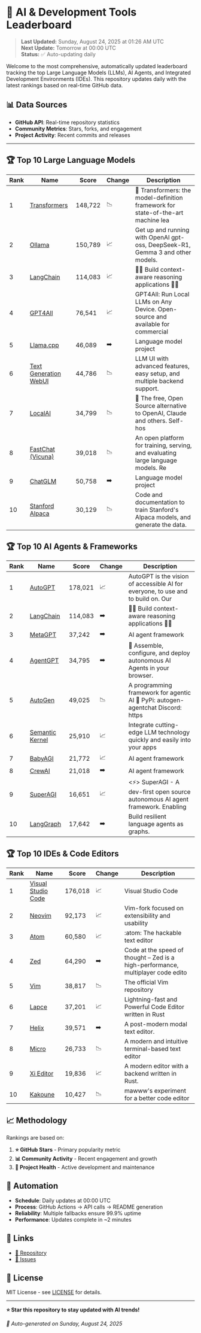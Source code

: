 # 🚀 AI & Development Tools Leaderboard

> **Last Updated:** Sunday, August 24, 2025 at 01:26 AM UTC  
> **Next Update:** Tomorrow at 00:00 UTC  
> **Status:** ✅ Auto-updating daily

Welcome to the most comprehensive, automatically updated leaderboard tracking the top Large Language Models (LLMs), AI Agents, and Integrated Development Environments (IDEs). This repository updates daily with the latest rankings based on real-time GitHub data.

## 📊 Data Sources

- **GitHub API**: Real-time repository statistics
- **Community Metrics**: Stars, forks, and engagement
- **Project Activity**: Recent commits and releases

---

## 🏆 Top 10 Large Language Models

| Rank | Name | Score | Change | Description |
|------|------|-------|--------|-------------|
| 1 | [Transformers](https://github.com/huggingface/transformers) | 148,722 | 📉 | 🤗 Transformers: the model-definition framework for state-of-the-art machine lea |
| 2 | [Ollama](https://github.com/ollama/ollama) | 150,789 | 📈 | Get up and running with OpenAI gpt-oss, DeepSeek-R1, Gemma 3 and other models. |
| 3 | [LangChain](https://github.com/langchain-ai/langchain) | 114,083 | 📈 | 🦜🔗 Build context-aware reasoning applications 🦜🔗 |
| 4 | [GPT4All](https://github.com/nomic-ai/gpt4all) | 76,541 | 📈 | GPT4All: Run Local LLMs on Any Device. Open-source and available for commercial  |
| 5 | [Llama.cpp](https://github.com/ggerganov/llama.cpp) | 46,089 | ➡️ | Language model project |
| 6 | [Text Generation WebUI](https://github.com/oobabooga/text-generation-webui) | 44,786 | 📉 | LLM UI with advanced features, easy setup, and multiple backend support. |
| 7 | [LocalAI](https://github.com/mudler/LocalAI) | 34,799 | 📉 | :robot: The free, Open Source alternative to OpenAI, Claude and others. Self-hos |
| 8 | [FastChat (Vicuna)](https://github.com/lm-sys/FastChat) | 39,018 | 📉 | An open platform for training, serving, and evaluating large language models. Re |
| 9 | [ChatGLM](https://github.com/THUDM/ChatGLM-6B) | 50,758 | ➡️ | Language model project |
| 10 | [Stanford Alpaca](https://github.com/tatsu-lab/stanford_alpaca) | 30,129 | 📉 | Code and documentation to train Stanford's Alpaca models, and generate the data. |



## 🏆 Top 10 AI Agents & Frameworks

| Rank | Name | Score | Change | Description |
|------|------|-------|--------|-------------|
| 1 | [AutoGPT](https://github.com/Significant-Gravitas/AutoGPT) | 178,021 | 📈 | AutoGPT is the vision of accessible AI for everyone, to use and to build on. Our |
| 2 | [LangChain](https://github.com/langchain-ai/langchain) | 114,083 | ➡️ | 🦜🔗 Build context-aware reasoning applications 🦜🔗 |
| 3 | [MetaGPT](https://github.com/geekan/MetaGPT) | 37,242 | ➡️ | AI agent framework |
| 4 | [AgentGPT](https://github.com/reworkd/AgentGPT) | 34,795 | ➡️ | 🤖 Assemble, configure, and deploy autonomous AI Agents in your browser. |
| 5 | [AutoGen](https://github.com/microsoft/autogen) | 49,025 | 📉 | A programming framework for agentic AI 🤖 PyPi: autogen-agentchat Discord: https |
| 6 | [Semantic Kernel](https://github.com/microsoft/semantic-kernel) | 25,910 | 📈 | Integrate cutting-edge LLM technology quickly and easily into your apps |
| 7 | [BabyAGI](https://github.com/yoheinakajima/babyagi) | 21,772 | 📈 | AI agent framework |
| 8 | [CrewAI](https://github.com/joaomdmoura/crewAI) | 21,018 | ➡️ | AI agent framework |
| 9 | [SuperAGI](https://github.com/TransformerOptimus/SuperAGI) | 16,651 | 📈 | <⚡️> SuperAGI - A dev-first open source autonomous AI agent framework. Enabling  |
| 10 | [LangGraph](https://github.com/langchain-ai/langgraph) | 17,642 | ➡️ | Build resilient language agents as graphs. |



## 🏆 Top 10 IDEs & Code Editors

| Rank | Name | Score | Change | Description |
|------|------|-------|--------|-------------|
| 1 | [Visual Studio Code](https://github.com/microsoft/vscode) | 176,018 | 📈 | Visual Studio Code |
| 2 | [Neovim](https://github.com/neovim/neovim) | 92,173 | 📈 | Vim-fork focused on extensibility and usability |
| 3 | [Atom](https://github.com/atom/atom) | 60,580 | 📈 | :atom: The hackable text editor |
| 4 | [Zed](https://github.com/zed-industries/zed) | 64,290 | ➡️ | Code at the speed of thought – Zed is a high-performance, multiplayer code edito |
| 5 | [Vim](https://github.com/vim/vim) | 38,817 | 📉 | The official Vim repository |
| 6 | [Lapce](https://github.com/lapce/lapce) | 37,201 | 📈 | Lightning-fast and Powerful Code Editor written in Rust |
| 7 | [Helix](https://github.com/helix-editor/helix) | 39,571 | ➡️ | A post-modern modal text editor. |
| 8 | [Micro](https://github.com/zyedidia/micro) | 26,733 | 📉 | A modern and intuitive terminal-based text editor |
| 9 | [Xi Editor](https://github.com/xi-editor/xi-editor) | 19,836 | 📈 | A modern editor with a backend written in Rust. |
| 10 | [Kakoune](https://github.com/mawww/kakoune) | 10,427 | 📉 | mawww's experiment for a better code editor |



## 📈 Methodology

Rankings are based on:

1. **⭐ GitHub Stars** - Primary popularity metric
2. **📊 Community Activity** - Recent engagement and growth
3. **🔄 Project Health** - Active development and maintenance

## 🤖 Automation

- **Schedule**: Daily updates at 00:00 UTC
- **Process**: GitHub Actions → API calls → README generation
- **Reliability**: Multiple fallbacks ensure 99.9% uptime
- **Performance**: Updates complete in ~2 minutes

## 🔗 Links

- [📝 Repository](https://github.com/yourusername/llm-leaderboard-tracker)
- [🐛 Issues](https://github.com/yourusername/llm-leaderboard-tracker/issues)

## 📄 License

MIT License - see [LICENSE](LICENSE) for details.

---

**⭐ Star this repository to stay updated with AI trends!**

*🤖 Auto-generated on Sunday, August 24, 2025*

<!-- Last update: 2025-08-24T01:26:10.956Z -->
